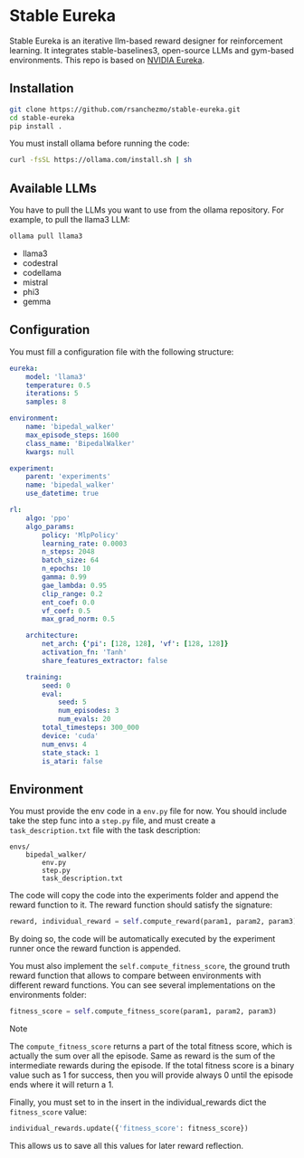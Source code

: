 # Stable Eureka
Stable Eureka is an iterative llm-based reward designer for reinforcement learning. It integrates
stable-baselines3, open-source LLMs and gym-based environments. This repo is based on [NVIDIA Eureka](https://github.com/eureka-research/Eureka/tree/main).


## Installation

```bash
git clone https://github.com/rsanchezmo/stable-eureka.git
cd stable-eureka
pip install .
```

You must install ollama before running the code:
```bash
curl -fsSL https://ollama.com/install.sh | sh
```

## Available LLMs
You have to pull the LLMs you want to use from the ollama repository. For example, to pull the llama3 LLM:
```bash
ollama pull llama3
```

- llama3
- codestral
- codellama
- mistral
- phi3
- gemma

## Configuration
You must fill a configuration file with the following structure:
```yaml
eureka:
    model: 'llama3'
    temperature: 0.5
    iterations: 5
    samples: 8

environment:
    name: 'bipedal_walker'
    max_episode_steps: 1600
    class_name: 'BipedalWalker'
    kwargs: null

experiment:
    parent: 'experiments'
    name: 'bipedal_walker'
    use_datetime: true

rl:
    algo: 'ppo'
    algo_params:
        policy: 'MlpPolicy'
        learning_rate: 0.0003
        n_steps: 2048
        batch_size: 64
        n_epochs: 10
        gamma: 0.99
        gae_lambda: 0.95
        clip_range: 0.2
        ent_coef: 0.0
        vf_coef: 0.5
        max_grad_norm: 0.5

    architecture:
        net_arch: {'pi': [128, 128], 'vf': [128, 128]}
        activation_fn: 'Tanh'
        share_features_extractor: false

    training:
        seed: 0
        eval:
            seed: 5
            num_episodes: 3
            num_evals: 20
        total_timesteps: 300_000
        device: 'cuda'
        num_envs: 4
        state_stack: 1
        is_atari: false
```

## Environment
You must provide the env code in a `env.py` file for now. You should include take the step func into a `step.py` file, and must
create a `task_description.txt` file with the task description:

```
envs/
    bipedal_walker/
        env.py
        step.py
        task_description.txt
```

The code will copy the code into the experiments folder and append the reward function to it. The reward function should 
satisfy the signature:
```python
reward, individual_reward = self.compute_reward(param1, param2, param3)
```
By doing so, the code will be automatically executed by the experiment runner once the reward function is appended.

You must also implement the `self.compute_fitness_score`, the ground truth reward function that allows to compare between 
environments with different reward functions. You can see several implementations on the environments folder:
```python
fitness_score = self.compute_fitness_score(param1, param2, param3)
```

> [!NOTE] 
> The `compute_fitness_score` returns a part of the total fitness score, which is actually the sum over all the episode. 
> Same as reward is the sum of the intermediate rewards during the episode. If the total fitness score is a binary value such as 1 for success, 
> then you will provide always 0 until the episode ends where it will return a 1.

Finally, you must set to in the insert in the individual_rewards dict the `fitness_score` value:
```python
individual_rewards.update({'fitness_score': fitness_score})
```
This allows us to save all this values for later reward reflection.